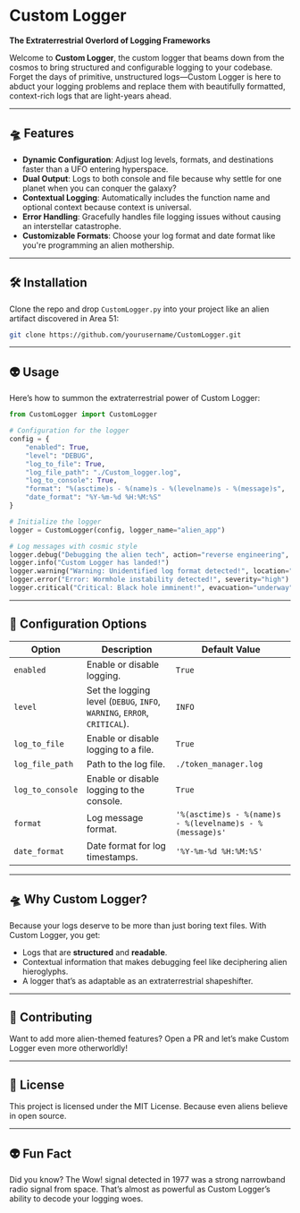 # Custom Logger 

**The Extraterrestrial Overlord of Logging Frameworks**

Welcome to **Custom Logger**, the custom logger that beams down from the cosmos to bring structured and configurable logging to your codebase. Forget the days of primitive, unstructured logs—Custom Logger is here to abduct your logging problems and replace them with beautifully formatted, context-rich logs that are light-years ahead.

---

## 🛸 Features
- **Dynamic Configuration**: Adjust log levels, formats, and destinations faster than a UFO entering hyperspace.  
- **Dual Output**: Logs to both console and file because why settle for one planet when you can conquer the galaxy?  
- **Contextual Logging**: Automatically includes the function name and optional context because context is universal.  
- **Error Handling**: Gracefully handles file logging issues without causing an interstellar catastrophe.  
- **Customizable Formats**: Choose your log format and date format like you're programming an alien mothership.

---

## 🛠️ Installation
Clone the repo and drop `CustomLogger.py` into your project like an alien artifact discovered in Area 51:  
```bash
git clone https://github.com/yourusername/CustomLogger.git
```

---

## 👽 Usage
Here’s how to summon the extraterrestrial power of Custom Logger:

```python
from CustomLogger import CustomLogger

# Configuration for the logger
config = {
    "enabled": True,
    "level": "DEBUG",
    "log_to_file": True,
    "log_file_path": "./Custom_logger.log",
    "log_to_console": True,
    "format": "%(asctime)s - %(name)s - %(levelname)s - %(message)s",
    "date_format": "%Y-%m-%d %H:%M:%S"
}

# Initialize the logger
logger = CustomLogger(config, logger_name="alien_app")

# Log messages with cosmic style
logger.debug("Debugging the alien tech", action="reverse engineering", success=True)
logger.info("Custom Logger has landed!")
logger.warning("Warning: Unidentified log format detected!", location="Sector 7G")
logger.error("Error: Wormhole instability detected!", severity="high")
logger.critical("Critical: Black hole imminent!", evacuation="underway")
```

---

## 🧩 Configuration Options
| Option            | Description                                                                 | Default Value               |
|--------------------|-----------------------------------------------------------------------------|-----------------------------|
| `enabled`         | Enable or disable logging.                                                 | `True`                      |
| `level`           | Set the logging level (`DEBUG`, `INFO`, `WARNING`, `ERROR`, `CRITICAL`).   | `INFO`                      |
| `log_to_file`     | Enable or disable logging to a file.                                       | `True`                      |
| `log_file_path`   | Path to the log file.                                                      | `./token_manager.log`       |
| `log_to_console`  | Enable or disable logging to the console.                                  | `True`                      |
| `format`          | Log message format.                                                       | `'%(asctime)s - %(name)s - %(levelname)s - %(message)s'` |
| `date_format`     | Date format for log timestamps.                                            | `'%Y-%m-%d %H:%M:%S'`       |

---

## 🛸 Why Custom Logger?
Because your logs deserve to be more than just boring text files. With Custom Logger, you get:  
- Logs that are **structured** and **readable**.  
- Contextual information that makes debugging feel like deciphering alien hieroglyphs.  
- A logger that’s as adaptable as an extraterrestrial shapeshifter.  

---

## 🌌 Contributing
Want to add more alien-themed features? Open a PR and let’s make Custom Logger even more otherworldly!  

---

## 📜 License
This project is licensed under the MIT License. Because even aliens believe in open source.

---

## 👽 Fun Fact
Did you know? The Wow! signal detected in 1977 was a strong narrowband radio signal from space. That’s almost as powerful as Custom Logger’s ability to decode your logging woes.
